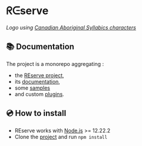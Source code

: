 # ᖇᕮserve

*Logo using [Canadian Aboriginal Syllabics characters](https://en.wikipedia.org/wiki/Canadian_Aboriginal_syllabics)*


## 📚 Documentation

The project is a monorepo aggregating :
* the [REserve project](reserve/README.md),
* its [documentation](docs/README.md),
* some [samples](samples/README.md)
* and custom [plugins](plugins/README.md).

## 💿 How to install

* REserve works with [Node.js](https://nodejs.org/en/download/) >= 12.22.2
* Clone the [project](https://github.com/ArnaudBuchholz/reserve) and run `npm install`
